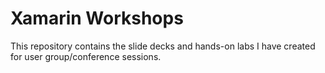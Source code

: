 # Xamarin Workshops

This repository contains the slide decks and hands-on labs I have created for user group/conference sessions.
